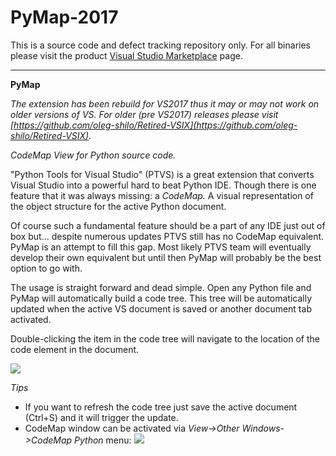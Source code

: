 # PyMap-2017
This is a source code and defect tracking repository only. For all binaries please visit the product [Visual Studio Marketplace](https://marketplace.visualstudio.com/items?itemName=OlegShilo.PyMap-2017) page.

---

**PyMap**

_The extension has been rebuild for VS2017 thus it may or may not work on older versions of VS. For older (pre VS2017) releases please visit [https://github.com/oleg-shilo/Retired-VSIX](https://github.com/oleg-shilo/Retired-VSIX)._

_CodeMap View for Python source code._

"Python Tools for Visual Studio" (PTVS) is a great extension that converts Visual Studio into a powerful hard to beat Python IDE. Though there is one feature that it was always missing: a _CodeMap._ A visual representation of the object structure for the active Python document.

Of course such a fundamental feature should be a part of any IDE just out of box but... despite numerous updates PTVS still has no CodeMap equivalent. PyMap is an attempt to fill this gap. Most likely PTVS team will eventually develop their own equivalent but until then PyMap will probably be the best option to go with.

The usage is straight forward and dead simple. Open any Python file and PyMap will automatically build a code tree. This tree will be automatically updated when the active VS document is saved or another document tab activated.

Double-clicking the item in the code tree will navigate to the location of the code element in the document.

![](222701/1/Preview.png)

_Tips_

* If you want to refresh the code tree just save the active document (Ctrl+S) and it will trigger the update.
* CodeMap window can be activated via _View->Other Windows->CodeMap Python_ menu:
  ![](222702/1/menu.png)
